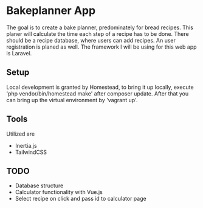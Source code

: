 <h1>Bakeplanner App</h1>

The goal is to create a bake planner, predominately for bread recipes. This planer will calculate the time each step of a recipe has to be done.
There should be a recipe database, where users can add recipes. An user registration is planed as well. 
The framework I will be using for this web app is Laravel.

<h2>Setup</h2>
Local development is granted by Homestead, to bring it up locally, execute 'php vendor/bin/homestead make' after composer update. 
After that you can bring up the virtual environment by 'vagrant up'.

<h2>Tools</h2>
Utilized are 
<ul>
<li>Inertia.js</li>
<li>TailwindCSS</li>
</ul>
<h2>TODO</h2>
<ul>
<li>Database structure</li>
<li>Calculator functionality with Vue.js</li>
<li>Select recipe on click and pass id to calculator page</li>
</ul>